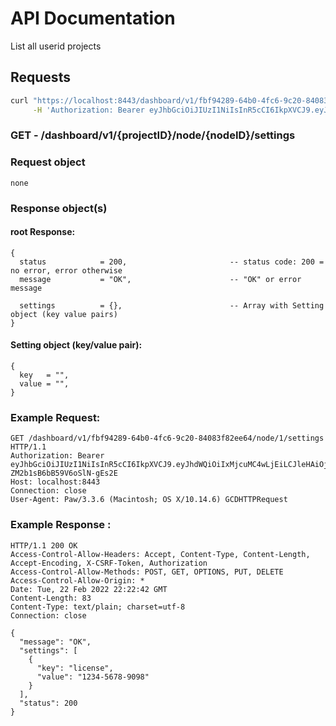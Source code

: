 # API Documentation

List all userid projects

## Requests

```sh
curl "https://localhost:8443/dashboard/v1/fbf94289-64b0-4fc6-9c20-84083f82ee64/node/1/settings" \
     -H 'Authorization: Bearer eyJhbGciOiJIUzI1NiIsInR5cCI6IkpXVCJ9.eyJhdWQiOiIxMjcuMC4wLjEiLCJleHAiOjE2NDU1NzY5NDUsImp0aSI6IjAiLCJpYXQiOjE2NDU1NDY5NDUsImlzcyI6IlNRTGl0ZSBDbG91ZCBXZWIgU2VydmVyIiwibmJmIjoxNjQ1NTQ2OTQ1LCJzdWIiOiJzcWxpdGVjbG91ZC5pbyJ9.Ru7lvh1tx72CWfsoL2-ZM2b1sB6bB59V6oSlN-gEs2E'
```

### **GET** - /dashboard/v1/{projectID}/node/{nodeID}/settings

### Request object

```code
none
```

### Response object(s)

#### root Response:

```code
{
  status            = 200,                       -- status code: 200 = no error, error otherwise
  message           = "OK",                      -- "OK" or error message

  settings          = {},                        -- Array with Setting object (key value pairs)
}
```

#### Setting object (key/value pair):

```code
{
  key   = "",
  value = "",
}
```

### Example Request:

```
GET /dashboard/v1/fbf94289-64b0-4fc6-9c20-84083f82ee64/node/1/settings HTTP/1.1
Authorization: Bearer eyJhbGciOiJIUzI1NiIsInR5cCI6IkpXVCJ9.eyJhdWQiOiIxMjcuMC4wLjEiLCJleHAiOjE2NDU1NzY5NDUsImp0aSI6IjAiLCJpYXQiOjE2NDU1NDY5NDUsImlzcyI6IlNRTGl0ZSBDbG91ZCBXZWIgU2VydmVyIiwibmJmIjoxNjQ1NTQ2OTQ1LCJzdWIiOiJzcWxpdGVjbG91ZC5pbyJ9.Ru7lvh1tx72CWfsoL2-ZM2b1sB6bB59V6oSlN-gEs2E
Host: localhost:8443
Connection: close
User-Agent: Paw/3.3.6 (Macintosh; OS X/10.14.6) GCDHTTPRequest
```

### Example Response :

```
HTTP/1.1 200 OK
Access-Control-Allow-Headers: Accept, Content-Type, Content-Length, Accept-Encoding, X-CSRF-Token, Authorization
Access-Control-Allow-Methods: POST, GET, OPTIONS, PUT, DELETE
Access-Control-Allow-Origin: *
Date: Tue, 22 Feb 2022 22:22:42 GMT
Content-Length: 83
Content-Type: text/plain; charset=utf-8
Connection: close

{
  "message": "OK",
  "settings": [
    {
      "key": "license",
      "value": "1234-5678-9098"
    }
  ],
  "status": 200
}
```